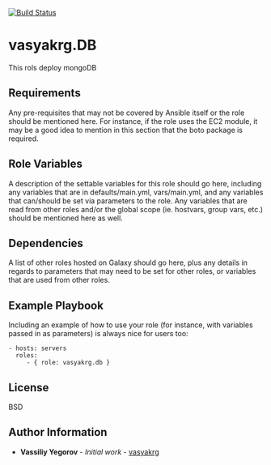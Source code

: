 [![Build Status](https://travis-ci.com/vasyakrg/roles-db.svg?branch=master)](https://travis-ci.com/vasyakrg/roles-db)

vasyakrg.DB
=========

This rols deploy mongoDB

Requirements
------------

Any pre-requisites that may not be covered by Ansible itself or the role should be mentioned here. For instance, if the role uses the EC2 module, it may be a good idea to mention in this section that the boto package is required.

Role Variables
--------------

A description of the settable variables for this role should go here, including any variables that are in defaults/main.yml, vars/main.yml, and any variables that can/should be set via parameters to the role. Any variables that are read from other roles and/or the global scope (ie. hostvars, group vars, etc.) should be mentioned here as well.

Dependencies
------------

A list of other roles hosted on Galaxy should go here, plus any details in regards to parameters that may need to be set for other roles, or variables that are used from other roles.

Example Playbook
----------------

Including an example of how to use your role (for instance, with variables passed in as parameters) is always nice for users too:

    - hosts: servers
      roles:
         - { role: vasyakrg.db }

License
-------

BSD

Author Information
------------------

- **Vassiliy Yegorov** - *Initial work* - [vasyakrg](https://github.com/vasyakrg)
